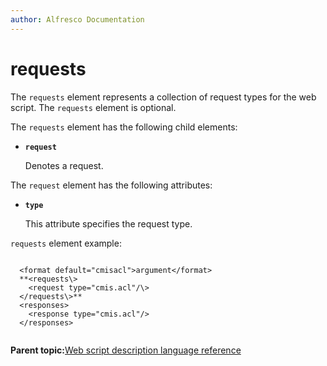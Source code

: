 ```yaml
---
author: Alfresco Documentation
---
```


# requests

The `requests` element represents a collection of request types for the web script. The `requests` element is optional.

The `requests` element has the following child elements:

-   **`request`**

    Denotes a request.


The `request` element has the following attributes:

-   **`type`**

    This attribute specifies the request type.


`requests` element example:

```

  <format default="cmisacl">argument</format>
  **<requests\>
    <request type="cmis.acl"/\>
  </requests\>**
  <responses>
    <response type="cmis.acl"/>
  </responses>
        
```

**Parent topic:**[Web script description language reference](../references/api-wsdl-webscript-descriptor-language-reference.md)

